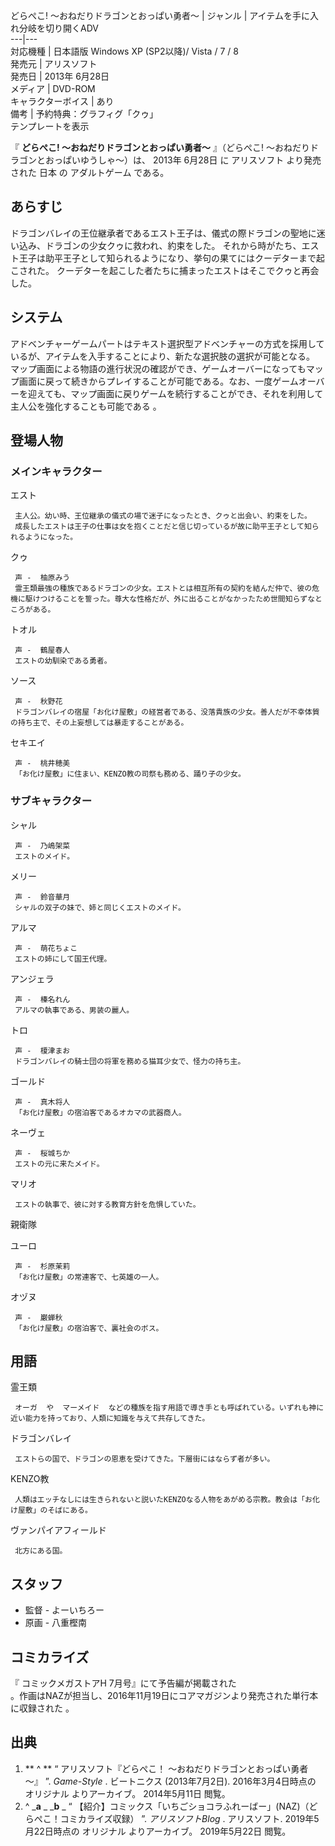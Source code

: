 どらぺこ! 〜おねだりドラゴンとおっぱい勇者〜  |  ジャンル  |  アイテムを手に入れ分岐を切り開くADV   
---|---  
対応機種  |  日本語版  Windows XP  (SP2以降)/  Vista  /  7  /  8   
発売元  |  アリスソフト   
発売日  |  2013年  6月28日   
メディア  |  DVD-ROM   
キャラクターボイス  |  あり   
備考  |  予約特典：グラフィグ「クゥ」   
テンプレートを表示  
  
『 **どらぺこ! 〜おねだりドラゴンとおっぱい勇者〜** 』（どらぺこ! 〜おねだりドラゴンとおっぱいゆうしゃ〜）は、  2013年  6月28日  に
アリスソフト  より発売された  日本  の  アダルトゲーム  である。

##  あらすじ  

ドラゴンバレイの王位継承者であるエスト王子は、儀式の際ドラゴンの聖地に迷い込み、ドラゴンの少女クゥに救われ、約束をした。
それから時がたち、エスト王子は助平王子として知られるようになり、挙句の果てにはクーデターまで起こされた。
クーデターを起こした者たちに捕まったエストはそこでクゥと再会した。

##  システム  

アドベンチャーゲームパートはテキスト選択型アドベンチャーの方式を採用しているが、アイテムを入手することにより、新たな選択肢の選択が可能となる。
マップ画面による物語の進行状況の確認ができ、ゲームオーバーになってもマップ画面に戻って続きからプレイすることが可能である。なお、一度ゲームオーバーを迎えても、マップ画面に戻りゲームを続行することができ、それを利用して主人公を強化することも可能である
  。

##  登場人物  

###  メインキャラクター  

エスト

     主人公。幼い時、王位継承の儀式の場で迷子になったとき、クゥと出会い、約束をした。 
     成長したエストは王子の仕事は女を抱くことだと信じ切っているが故に助平王子として知られるようになった。 
クゥ

     声 -  柚原みう 
     霊王類最強の種族であるドラゴンの少女。エストとは相互所有の契約を結んだ仲で、彼の危機に駆けつけることを誓った。尊大な性格だが、外に出ることがなかったため世間知らずなところがある。 
トオル

     声 -  鶴屋春人 
     エストの幼馴染である勇者。 
ソース

     声 -  秋野花 
     ドラゴンバレイの宿屋「お化け屋敷」の経営者である、没落貴族の少女。善人だが不幸体質の持ち主で、その上妄想しては暴走することがある。 
セキエイ

     声 -  桃井穂美 
     「お化け屋敷」に住まい、KENZO教の司祭も務める、踊り子の少女。 

###  サブキャラクター  

シャル

     声 -  乃嶋架菜 
     エストのメイド。 
メリー

     声 -  鈴音華月 
     シャルの双子の妹で、姉と同じくエストのメイド。 
アルマ

     声 -  萌花ちょこ 
     エストの姉にして国王代理。 
アンジェラ

     声 -  榛名れん 
     アルマの執事である、男装の麗人。 
トロ

     声 -  榎津まお 
     ドラゴンバレイの騎士団の将軍を務める猫耳少女で、怪力の持ち主。 
ゴールド

     声 -  真木将人 
     「お化け屋敷」の宿泊客であるオカマの武器商人。 
ネーヴェ

     声 -  桜城ちか 
     エストの元に来たメイド。 
マリオ

     エストの執事で、彼に対する教育方針を危惧していた。 
親衛隊

    
ユーロ

     声 -  杉原茉莉 
     「お化け屋敷」の常連客で、七英雄の一人。 
オヅヌ

     声 -  巌蝉秋 
     「お化け屋敷」の宿泊客で、裏社会のボス。 

##  用語  

霊王類

     オーガ  や  マーメイド  などの種族を指す用語で導き手とも呼ばれている。いずれも神に近い能力を持っており、人類に知識を与えて共存してきた。 
ドラゴンバレイ

     エストらの国で、ドラゴンの恩恵を受けてきた。下層街にはならず者が多い。 
KENZO教

     人類はエッチなしには生きられないと説いたKENZOなる人物をあがめる宗教。教会は「お化け屋敷」のそばにある。 
ヴァンパイアフィールド

     北方にある国。 

##  スタッフ  

  * 監督 -  よーいちろー 
  * 原画 -  八重樫南 

##  コミカライズ  

『  コミックメガストアH  7月号』にて予告編が掲載された  
。作画はNAZが担当し、2016年11月19日にコアマガジンより発売された単行本に収録された    。

##  出典  

  1. ** ^  ** “  アリスソフト『どらぺこ！ ～おねだりドラゴンとおっぱい勇者～』  ”. _Game-Style_ . ビートニクス (2013年7月2日). 2016年3月4日時点の  オリジナル  よりアーカイブ。  2014年5月11日  閲覧。 
  2. ^  _**a** _ _**b** _ “  【紹介】コミックス「いちごショコラふれーばー」(NAZ)（どらぺこ！コミカライズ収録）  ”. _アリスソフトBlog_ . アリスソフト. 2019年5月22日時点の  オリジナル  よりアーカイブ。  2019年5月22日  閲覧。 

